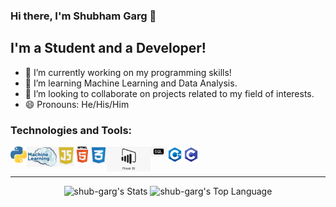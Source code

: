 ### Hi there, I'm Shubham Garg :wave:

## I'm a Student and a Developer!
- 🔭 I’m currently working on my programming skills!
- 🌱 I’m learning Machine Learning and Data Analysis.
- 👯 I’m looking to collaborate on projects related to my field of interests.
- 😄 Pronouns: He/His/Him


### Technologies and Tools:
<img align="left" alt="Python" width="26px" src="https://github.com/shub-garg/shub-garg/blob/master/Icons/Python.png" title="Python"/>
<img align="left" alt="ML" width="50px" src="https://github.com/shub-garg/shub-garg/blob/master/Icons/ML.png" title="ML"/>
<img align="left" alt="JavaScript" width="26px" src="https://github.com/shub-garg/shub-garg/blob/master/Icons/javaScript.png" title="JavaScript"/>
<img align="left" alt="HTML" width="26px" src="https://github.com/shub-garg/shub-garg/blob/master/Icons/HTML.png" title="HTML"/>
<img align="left" alt="CSS" width="26px" src="https://github.com/shub-garg/shub-garg/blob/master/Icons/CSS.png" title="CSS"/>
<img align="left" alt="PowerBI" width="70px" src="https://github.com/shub-garg/shub-garg/blob/master/Icons/BI.png" title="PowerBI"/>
<img align="left" alt="SQL" width="26px" src="https://github.com/shub-garg/shub-garg/blob/master/Icons/SQL.png" title="SQL"/>
<img align="left" alt="C++" width="26px" src="https://github.com/shub-garg/shub-garg/blob/master/Icons/C++.png" title="C++"/>
<img align="left" alt="C" width="26px" src="https://github.com/shub-garg/shub-garg/blob/master/Icons/C.png" title="C"/>
</br>
</br>

---

<div align="center">

<img  alt="shub-garg's Stats" src="https://github-readme-stats.vercel.app/api?username=shub-garg&show_icons=true&theme=radical&hide=issues,contribs" title="Stats" />
<img  alt="shub-garg's Top Language" src="https://github-readme-stats.vercel.app/api/top-langs/?username=shub-garg&layout=compact&theme=radical" title="Top Language"/>

</div>


[linkedin]: https://www.linkedin.com/in/shubham-garg-03a848190/
[Gmail]: shubhamsg123456@gmail.com
